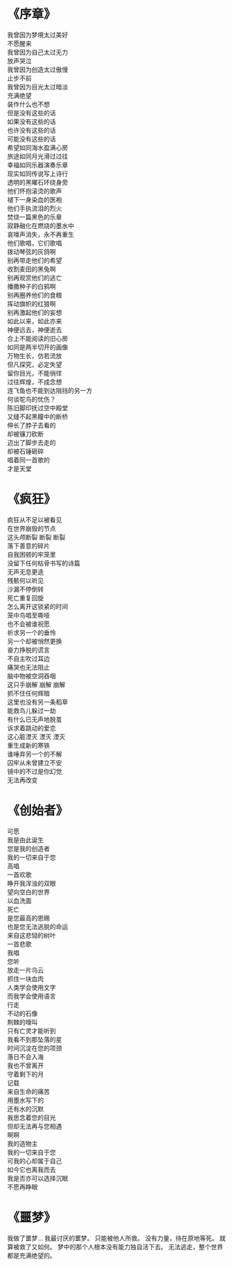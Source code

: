 # 《序章》
我曾因为梦境太过美好  
不愿醒来  
我曾因为自己太过无力  
放声哭泣  
我曾因为创造太过傲慢  
止步不前  
我曾因为目光太过暗淡  
充满绝望  
装作什么也不想  
但是没有这些的话  
如果没有这些的话  
也许没有这些的话  
可能没有这些的话  
希望如同海水盈满心房  
旅途如同月光滑过过往  
幸福如同乐器演奏乐章  
现实如同传说写上诗行  
透明的黑曜石环绕身旁  
他们怀抱滚烫的歌声  
褪下一身染血的医袍  
他们手执流泪的烈火  
焚烧一篇黑色的乐章  
寂静融化在燃烧的墨水中  
哀嚎声消失，永不再重生  
他们歌唱，它们歌唱  
拨动琴弦的灰鸽啊  
别再带走他们的希望  
收割麦田的黑兔啊  
别再观赏他们的逃亡  
播撒种子的白鸦啊  
别再圈养他们的食粮  
挥动旗帜的红狼啊  
别再激起他们的妄想  
如此以来，如此亦来  
神便远去，神便逝去  
合上不能阅读的旧心房   
如同是两半切开的画像  
万物生长，仿若流放  
但凡探究，必定失望  
留你目光，不能徜徉  
过往辉煌，不成念想  
连飞鱼也不能到达阻挡的另一方  
何谈鸵鸟的忧伤？  
陈旧脚印抚过空中殿堂  
又缝不起黑瞳中的断桥  
伸长了脖子去看的  
却被镰刀砍断  
迈出了脚步去走的  
却被石锤砸碎  
唱着同一首歌的  
才是天堂  

# 《疯狂》  
疯狂从不足以被看见  
在世界崩毁的节点  
这头颅断裂 断裂 断裂  
落下善意的碎片  
自我困顿的牢笼里  
没留下任何枯骨书写的诗篇  
无声无息更迭  
残骸何以听见  
沙漏不停倒转  
死亡重复回旋  
怎么离开这锁紧的时间  
笼中鸟唱至嘶哑  
也不会被谁祝愿  
祈求另一个的垂怜  
另一个却被悄然更换  
奋力挣脱的谎言  
不自主吹过耳边  
痛哭也无法阻止  
脑中物被空洞吞咽  
这只手崩解 崩解 崩解  
抓不住任何辉暗  
这里也没有另一条稻草  
能救鸟儿躲过一劫  
有什么已无声地脱茧  
诉求着跳动的爱恋  
这心脏湮灭 湮灭 湮灭  
重生成新的寒铁  
谁唾弃另一个的不解  
囚牢从未曾建立不安  
镜中的不过是你幻觉  
无法再改变  

# 《创始者》
可愿  
我是由此诞生  
您是我的创造者  
我的一切来自于您  
高唱  
一首欢歌  
睁开我浑浊的双眼  
望向空白的世界  
以血洗面  
死亡  
是您最高的恩赐  
也是您无法逃脱的命运  
来自这悲恸的树叶  
一首悲歌  
我唱  
您听  
放走一片乌云  
抓住一块血肉  
人类学会使用文字  
而我学会使用语言  
行走  
不动的石像  
荆棘的嚎叫  
只有亡灵才能听到  
我看不到那坠落的星  
时间沉淀在您的项颈  
落日不会入海  
我也不曾离开  
守着剩下的月  
记载  
来自生命的痛苦  
用墨水写下的  
还有水的沉默  
我思念着您的目光  
但却无法再与您相遇  
啊啊  
我的造物主  
我的一切来自于您  
可我的心却属于自己  
如今它也离我而去  
我是否亦可以选择沉眠  
不愿再睁眼  

# 《噩梦》  
我做了噩梦…
我最讨厌的噩梦。
只能被他人所救。
没有力量，待在原地等死。
就算被救了又如何。
梦中的那个人根本没有能力独自活下去。
无法逃走，整个世界都是充满绝望的。
